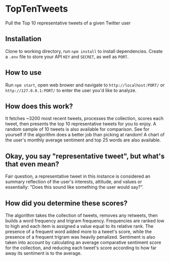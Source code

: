 # TopTenTweets
Pull the Top 10 representative tweets of a given Twitter user

## Installation
Clone to working directory, run `npm install` to install dependencies. Create a `.env` file to store your API `KEY` and `SECRET`, as well as `PORT`.

## How to use
Run `npm start`, open web brower and navigate to `http://localhost:PORT/` or `http://127.0.0.1:PORT/` to enter the user you'd like to analyze.

## How does this work?
It fetches ~3200 most recent tweets, processes the collection, scores each tweet, then presents the top 10 representative tweets for you to enjoy. A random sample of 10 tweets is also available for comparison. See for yourself if the algorithm does a better job than picking at random! A chart of the user's monthly average sentiment and top 25 words are also available.

## Okay, you say "representative tweet", but what's that even mean?
Fair question, a representative tweet in this instance is considered an summary reflection of the user's interests, attitude, and values or essentially: "Does this sound like something the user would say?".

## How did you determine these scores?
The algorithm takes the collection of tweets, removes any retweets, then builds a word frequency and trigram frequency. Frequencies are ranked low to high and each item is assigned a value equal to its relative rank. The presence of a frequent word added more to a tweet's score, while the presence of a frequent trigram was heavily penalized. Sentiment is also taken into account by calculating an average comparative sentiment score for the collection, and reducing each tweet's score according to how far away its sentiment is to the average.
